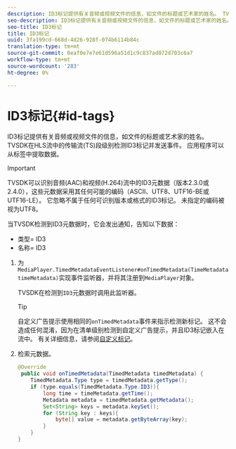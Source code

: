 ```yaml
---
description: ID3标记提供有关音频或视频文件的信息，如文件的标题或艺术家的姓名。 TVSDK在HLS流中的传输流(TS)段级别检测ID3标记并发送事件。 应用程序可以从标签中提取数据。
seo-description: ID3标记提供有关音频或视频文件的信息，如文件的标题或艺术家的姓名。 TVSDK在HLS流中的传输流(TS)段级别检测ID3标记并发送事件。 应用程序可以从标签中提取数据。
seo-title: ID3标记
title: ID3标记
uuid: 3fa199cd-668d-4d26-928f-074b6114b84c
translation-type: tm+mt
source-git-commit: 0eaf0e7e7e61d596a51d1c9c837ad072d703c6a7
workflow-type: tm+mt
source-wordcount: '283'
ht-degree: 0%

---
```



# ID3标记{#id-tags}

ID3标记提供有关音频或视频文件的信息，如文件的标题或艺术家的姓名。 TVSDK在HLS流中的传输流(TS)段级别检测ID3标记并发送事件。 应用程序可以从标签中提取数据。

>[!IMPORTANT]
>
>TVSDK可以识别音频(AAC)和视频(H.264)流中的ID3元数据（版本2.3.0或2.4.0），这些元数据采用其任何可能的编码（ASCII、UTF8、UTF16-BE或UTF16-LE）。 它忽略不属于任何可识别版本或格式的ID3标记。 未指定的编码被视为UTF8。

当TVSDK检测到ID3元数据时，它会发出通知，告知以下数据：

* 类型= ID3
* 名称= ID3

1. 为`MediaPlayer.TimedMetadataEventListener#onTimedMetadata(TimeMetadata timeMetadata)`实现事件监听器，并将其注册到`MediaPlayer`对象。

   TVSDK在检测到`ID3`元数据时调用此监听器。

   >[!TIP]
   >
   >自定义广告提示使用相同的`onTimedMetadata`事件来指示检测新标记。 这不会造成任何混淆，因为在清单级别检测到自定义广告提示，并且ID3标记嵌入在流中。 有关详细信息，请参阅[自定义标记](../../tvsdk-2.7-for-android/ad-insertion/custom-tags-configure/c-psdk-android-2.7-custom-tags-configure.md)。


1. 检索元数据。

   ```java
   @Override 
    public void onTimedMetadata(TimedMetadata timedMetadata) { 
       TimedMetadata.Type type = timedMetadata.getType(); 
       if (type.equals(TimedMetadata.Type.ID3)){ 
           long time = timeMetadata.getTime(); 
           Metadata metadata = timedMetadata.getMetadata(); 
           Set<String> keys = metadata.keySet(); 
           for (String key : keys){ 
               byte[] value = metadata.getByteArray(key); 
           } 
       } 
   }
   ```

